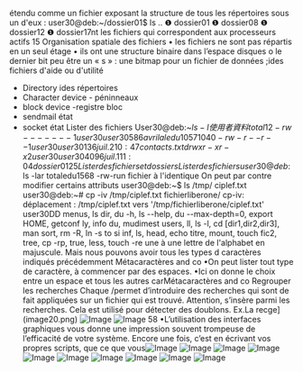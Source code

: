 étendu comme un fichier exposant la structure de 
tous les répertoires sous un d'eux : user30@deb:~/dossier01$ 	ls 	..		❶			dossier01					❶			dossier08					❶			dossier12					❶			dossier17nt les fichiers qui correspondent aux 
processeurs actifs
15
Organisation spatiale des fichiers
• les fichiers ne sont pas répartis en un seul étage
• ils ont une structure binaire dans l’espace disques
o le dernier bit peu être un « s » : une bitmap 	 pour un fichier de données ;ides fichiers d'aide ou d'utilité
- Directory ides répertoires
- Character device - péninneaux
- block device -registre bloc
- sendmail état
- socket état
Lister des fichiers
User30@deb:~$ls -l 使用者資料
total 12
-rw------- 1 user30user30 586 avrilaledu10571040
-rw-r--r--1 user30 user30136juil.  2 10:47 contacts.txt
drwxr-xr-x 2 user30 user304096juil.  1 11:04 dossier01
25
Lister des fichiers et dossiers
Lister des fichiers
user30@deb:~$ ls -lar
totaledu1568
-rw-run fichier à l'identique
On peut par contre modifier certains attributs
user30@deb:~$ ls /tmp/
ciplef.txt
user30@deb:~# cp -iv /tmp/ciplef.txt fichierliberone/
cp-iv: déplacement : /tmp/ciplef.txt vers '/tmp/fichierliberone/ciplef.txt'
user30DD
menus, ls dir, du -h, ls --help, du --max-depth=0, export HOME, getconf ly, info du, mudimest users, ll, ls -l, cd [dir1,dir2,dir3], man sort, rm -R, ln -s
to si inf, ls, head, echo titre, mount, touch fic2, tree, cp -rp, true, less, touch -re une à une lettre de l'alphabet en majuscule.
Mais nous pouvons avoir tous les types d caractères indiqués précédemment 
Métacaractères and co
•On peut lister tout type de caractère, à commencer par des espaces.
•Ici on donne le choix entre un espace et tous les autres carMétacaractères and co
Regrouper les recherches
Chaque /permet d’introduire des recherches qui sont de fait appliquées sur 		un fichier qui est trouvé. 		Attention, s’insère parmi les recherches. 		Cela est utilisé pour détecter des doublons. 		Ex.La recge](image20.png)
![Image](image21.png)
![Image](image22.png)
58
•L’utilisation des interfaces graphiques vous donne une impression 	souvent trompeuse de l’efficacité de votre système. 	Encore une fois, c’est en écrivant vos propres scripts, que ce 	que vous![Image](image29.png)
![Image](image30.png)
![Image](image31.png)
![Image](image32.png)
![Image](image33.png)
![Image](image47.png)
![Image](image58.png)
![Image](image59.png)
![Image](image60.png)
![Image](image61.png)
